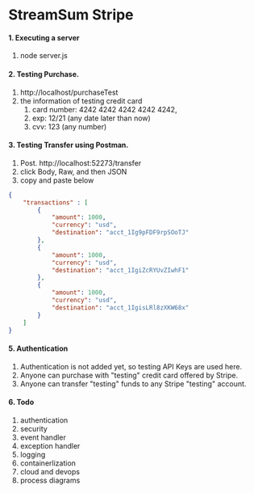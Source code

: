 # StreamSum Stripe

#### 1. Executing a server
1) node server.js 

#### 2. Testing Purchase.
1) http://localhost/purchaseTest
2) the information of testing credit card
    1) card number: 4242 4242 4242 4242 4242, 
    2) exp: 12/21 (any date later than now) 
    3) cvv: 123 (any number)

#### 3. Testing Transfer using Postman.
1) Post. http://localhost:52273/transfer
2) click Body, Raw, and then JSON
3) copy and paste below
```json
{
    "transactions" : [
        {
            "amount": 1000,
            "currency": "usd",
            "destination": "acct_1Ig9pFDF9rpSOoTJ"
        },
        {
            "amount": 1000,
            "currency": "usd",
            "destination": "acct_1IgiZcRYUvZIwhF1"
        },
        {
            "amount": 1000,
            "currency": "usd",
            "destination": "acct_1IgisLRl8zXKW68x"
        }
    ]
}
```

#### 5. Authentication
1) Authentication is not added yet, so testing API Keys are used here. 
2) Anyone can purchase with "testing" credit card offered by Stripe.
3) Anyone can transfer "testing" funds to any Stripe "testing" account.

#### 6. Todo
1) authentication
2) security
3) event handler
4) exception handler
5) logging 
6) containerlization
7) cloud and devops
8) process diagrams 
